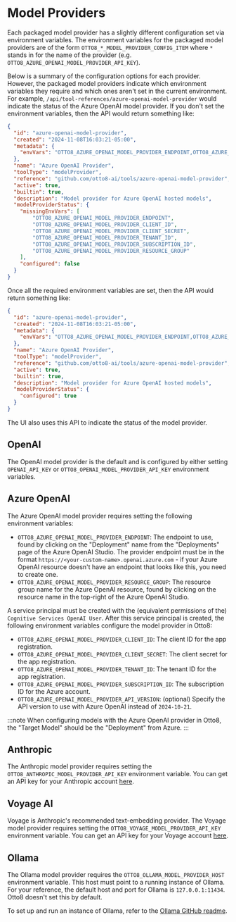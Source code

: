# Model Providers

Each packaged model provider has a slightly different configuration set via environment variables. The environment variables for the packaged model providers are of the form `OTTO8_*_MODEL_PROVIDER_CONFIG_ITEM` where `*` stands in for the name of the provider (e.g. `OTTO8_AZURE_OPENAI_MODEL_PROVIDER_API_KEY`).

Below is a summary of the configuration options for each provider. However, the packaged model providers indicate which environment variables they require and which ones aren't set in the current environment. For example, `/api/tool-references/azure-openai-model-provider` would indicate the status of the Azure OpenAI model provider. If you don't set the environment variables, then the API would return something like:

```json
{
  "id": "azure-openai-model-provider",
  "created": "2024-11-08T16:03:21-05:00",
  "metadata": {
    "envVars": "OTTO8_AZURE_OPENAI_MODEL_PROVIDER_ENDPOINT,OTTO8_AZURE_OPENAI_MODEL_PROVIDER_CLIENT_ID,OTTO8_AZURE_OPENAI_MODEL_PROVIDER_CLIENT_SECRET,OTTO8_AZURE_OPENAI_MODEL_PROVIDER_TENANT_ID,OTTO8_AZURE_OPENAI_MODEL_PROVIDER_SUBSCRIPTION_ID,OTTO8_AZURE_OPENAI_MODEL_PROVIDER_RESOURCE_GROUP"
  },
  "name": "Azure OpenAI Provider",
  "toolType": "modelProvider",
  "reference": "github.com/otto8-ai/tools/azure-openai-model-provider",
  "active": true,
  "builtin": true,
  "description": "Model provider for Azure OpenAI hosted models",
  "modelProviderStatus": {
    "missingEnvVars": [
		"OTTO8_AZURE_OPENAI_MODEL_PROVIDER_ENDPOINT",
		"OTTO8_AZURE_OPENAI_MODEL_PROVIDER_CLIENT_ID",
		"OTTO8_AZURE_OPENAI_MODEL_PROVIDER_CLIENT_SECRET",
		"OTTO8_AZURE_OPENAI_MODEL_PROVIDER_TENANT_ID",
		"OTTO8_AZURE_OPENAI_MODEL_PROVIDER_SUBSCRIPTION_ID",
		"OTTO8_AZURE_OPENAI_MODEL_PROVIDER_RESOURCE_GROUP"
    ],  
    "configured": false
  }
}

```

Once all the required environment variables are set, then the API would return something like:

```json
{
  "id": "azure-openai-model-provider",
  "created": "2024-11-08T16:03:21-05:00",
  "metadata": {
    "envVars": "OTTO8_AZURE_OPENAI_MODEL_PROVIDER_ENDPOINT,OTTO8_AZURE_OPENAI_MODEL_PROVIDER_CLIENT_ID,OTTO8_AZURE_OPENAI_MODEL_PROVIDER_CLIENT_SECRET,OTTO8_AZURE_OPENAI_MODEL_PROVIDER_TENANT_ID,OTTO8_AZURE_OPENAI_MODEL_PROVIDER_SUBSCRIPTION_ID,OTTO8_AZURE_OPENAI_MODEL_PROVIDER_RESOURCE_GROUP"
  },
  "name": "Azure OpenAI Provider",
  "toolType": "modelProvider",
  "reference": "github.com/otto8-ai/tools/azure-openai-model-provider",
  "active": true,
  "builtin": true,
  "description": "Model provider for Azure OpenAI hosted models",
  "modelProviderStatus": {
    "configured": true
  }
}
```

The UI also uses this API to indicate the status of the model provider.

## OpenAI

The OpenAI model provider is the default and is configured by either setting `OPENAI_API_KEY` or `OTTO8_OPENAI_MODEL_PROVIDER_API_KEY` environment variables.

## Azure OpenAI

The Azure OpenAI model provider requires setting the following environment variables:
- `OTTO8_AZURE_OPENAI_MODEL_PROVIDER_ENDPOINT`:  The endpoint to use, found by clicking on the "Deployment" name from the "Deployments" page of the Azure OpenAI Studio. The provider endpoint must be in the format `https://<your-custom-name>.openai.azure.com` - if your Azure OpenAI resource doesn't have an endpoint that looks like this, you need to create one.
- `OTTO8_AZURE_OPENAI_MODEL_PROVIDER_RESOURCE_GROUP`: The resource group name for the Azure OpenAI resource, found by clicking on the resource name in the top-right of the Azure OpenAI Studio.

A service principal must be created with the (equivalent permissions of the) `Cognitive Services OpenAI User`.  After this service principal is created, the following environment variables configure the model provider in Otto8:
- `OTTO8_AZURE_OPENAI_MODEL_PROVIDER_CLIENT_ID`: The client ID for the app registration.
- `OTTO8_AZURE_OPENAI_MODEL_PROVIDER_CLIENT_SECRET`: The client secret for the app registration.
- `OTTO8_AZURE_OPENAI_MODEL_PROVIDER_TENANT_ID`: The tenant ID for the app registration.
- `OTTO8_AZURE_OPENAI_MODEL_PROVIDER_SUBSCRIPTION_ID`: The subscription ID for the Azure account.
- `OTTO8_AZURE_OPENAI_MODEL_PROVIDER_API_VERSION`: (optional) Specify the API version to use with Azure OpenAI instead of `2024-10-21`.

:::note
When configuring models with the Azure OpenAI provider in Otto8, the "Target Model" should be the "Deployment" from Azure.
:::

## Anthropic

The Anthropic model provider requires setting the `OTTO8_ANTHROPIC_MODEL_PROVIDER_API_KEY` environment variable. You can get an API key for your Anthropic account [here](https://console.anthropic.com/settings/keys).

## Voyage AI

Voyage is Anthropic's recommended text-embedding provider. The Voyage model provider requires setting the `OTTO8_VOYAGE_MODEL_PROVIDER_API_KEY` environment variable. You can get an API key for your Voyage account [here](https://dash.voyageai.com/api-keys).

## Ollama

The Ollama model provider requires the `OTTO8_OLLAMA_MODEL_PROVIDER_HOST` environment variable. This host must point to a running instance of Ollama. For your reference, the default host and port for Ollama is `127.0.0.1:11434`. Otto8 doesn't set this by default.

To set up and run an instance of Ollama, refer to the [Ollama GitHub readme](https://github.com/ollama/ollama/blob/main/README.md).
